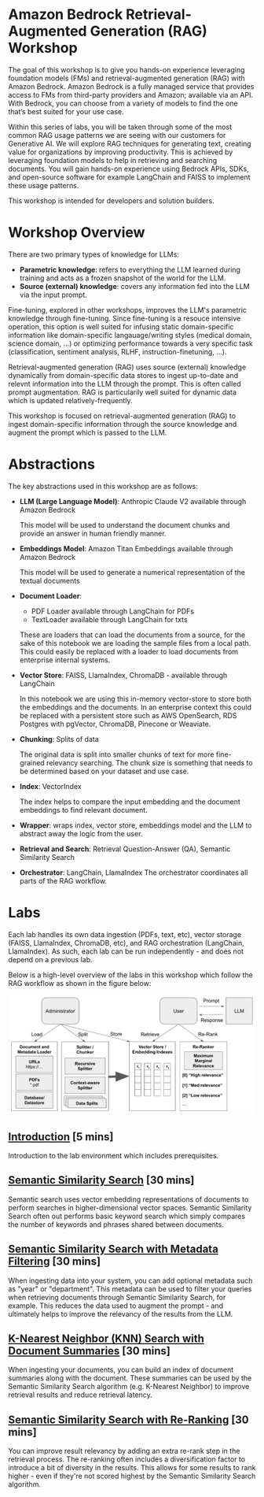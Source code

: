 # Amazon Bedrock Retrieval-Augmented Generation (RAG) Workshop

The goal of this workshop is to give you hands-on experience leveraging foundation models (FMs) and retrieval-augmented generation (RAG) with Amazon Bedrock. Amazon Bedrock is a fully managed service that provides access to FMs from third-party providers and Amazon; available via an API. With Bedrock, you can choose from a variety of models to find the one that’s best suited for your use case.

Within this series of labs, you will be taken through some of the most common RAG usage patterns we are seeing with our customers for Generative AI. We will explore RAG techniques for generating text, creating value for organizations by improving productivity. This is achieved by leveraging foundation models to help in retrieving and searching documents. You will gain hands-on experience using Bedrock APIs, SDKs, and open-source software for example LangChain and FAISS to implement these usage patterns.

This workshop is intended for developers and solution builders.

# Workshop Overview

There are two primary types of knowledge for LLMs:
* **Parametric knowledge**: refers to everything the LLM learned during training and acts as a frozen snapshot of the world for the LLM.
* **Source (external) knowledge**: covers any information fed into the LLM via the input prompt.

Fine-tuning, explored in other workshops, improves the LLM's parametric knowledge through fine-tuning. Since fine-tuning is a resouce intensive operation, this option is well suited for infusing static domain-specific information like domain-specific langauage/writing styles (medical domain, science domain, ...) or optimizing performance towards a very specific task (classification, sentiment analysis, RLHF, instruction-finetuning, ...). 

Retrieval-augmented generation (RAG) uses source (external) knowledge dynamically from domain-specific data stores to ingest up-to-date and relevnt information into the LLM through the prompt. This is often called prompt augmentation. RAG is particularily well suited for dynamic data which is updated relatively-frequently. 

This workshop is focused on retrieval-augmented generation (RAG) to ingest domain-specific information through the source knowledge and augment the prompt which is passed to the LLM. 

# Abstractions

The key abstractions used in this workshop are as follows:

* **LLM (Large Language Model)**: Anthropic Claude V2 available through Amazon Bedrock

  This model will be used to understand the document chunks and provide an answer in human friendly manner.

* **Embeddings Model**: Amazon Titan Embeddings available through Amazon Bedrock

  This model will be used to generate a numerical representation of the textual documents

* **Document Loader**: 
    - PDF Loader available through LangChain for PDFs
    - TextLoader available through LangChain for txts

  These are loaders that can load the documents from a source, for the sake of this notebook we are loading the sample files from a local path. This could easily be replaced with a loader to load documents from enterprise internal systems.

* **Vector Store**: FAISS, LlamaIndex, ChromaDB - available through LangChain

  In this notebook we are using this in-memory vector-store to store both the embeddings and the documents. In an enterprise context this could be replaced with a persistent store such as AWS OpenSearch, RDS Postgres with pgVector, ChromaDB, Pinecone or Weaviate.

* **Chunking**: Splits of data

  The original data is split into smaller chunks of text for more fine-grained relevancy searching. The chunk size is something that needs to be determined based on your dataset and use case.

* **Index**: VectorIndex

  The index helps to compare the input embedding and the document embeddings to find relevant document.

* **Wrapper**: wraps index, vector store, embeddings model and the LLM to abstract away the logic from the user.

* **Retrieval and Search**: Retrieval Question-Answer (QA), Semantic Similarity Search

* **Orchestrator**: LangChain, LlamaIndex
 The orchestrator coordinates all parts of the RAG workflow.

# Labs
Each lab handles its own data ingestion (PDFs, text, etc), vector storage (FAISS, LlamaIndex, ChromaDB, etc), and RAG orchestration (LangChain, LlamaIndex). As such, each lab can be run independently - and does not depend on a previous lab.

Below is a high-level overview of the labs in this workshop which follow the RAG workflow as shown in the figure below:

![](img/rag-overview.png)

## [Introduction](01_Intro/) [5 mins]
Introduction to the lab environment which includes prerequisites.

## [Semantic Similarity Search](02_Semantic_Search/) [30 mins]
Semantic search uses vector embedding representations of documents to perform searches in higher-dimensional vector spaces. Semantic Similarity Search often out performs basic keyword search which simply compares the number of keywords and phrases shared between documents.

## [Semantic Similarity Search with Metadata Filtering](03_Semantic_Search_with_Metadata_Filtering/) [30 mins]
When ingesting data into your system, you can add optional metadata such as "year" or "department".  This metadata can be used to filter your queries when retrieving documents through Semantic Similarity Search, for example. This reduces the data used to augment the prompt - and ultimately helps to improve the relevancy of the results from the LLM.

## [K-Nearest Neighbor (KNN) Search with Document Summaries](04_KNN_with_Document_Summaries/) [30 mins]
When ingesting your documents, you can build an index of document summaries along with the document. These summaries can be used by the Semantic Similarity Search algorithm (e.g. K-Nearest Neighbor) to improve retrieval results and reduce retrieval latency.

## [Semantic Similarity Search with Re-Ranking](05_Semantic_Search_with_Reranking/) [30 mins]
You can improve result relevancy by adding an extra re-rank step in the retrieval process. The re-ranking often includes a diversification factor to introduce a bit of diversity in the results. This allows for some results to rank higher - even if they're not scored highest by the Semantic Similarity Search algorithm.
